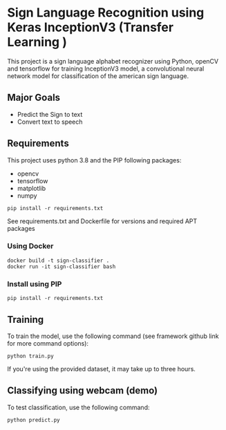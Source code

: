 # Sign Language Recognition using Keras InceptionV3 (Transfer Learning ) 

This project is a sign language alphabet recognizer using Python, openCV and tensorflow for training InceptionV3 model, a convolutional neural network model for classification of the american sign language.

## Major Goals
- Predict the Sign to text
- Convert text to speech


## Requirements

This project uses python 3.8 and the PIP following packages:
* opencv
* tensorflow
* matplotlib
* numpy

```
pip install -r requirements.txt
```

See requirements.txt and Dockerfile for versions and required APT packages

### Using Docker
```
docker build -t sign-classifier .
docker run -it sign-classifier bash
```
### Install using PIP
```
pip install -r requirements.txt
```
## Training

To train the model, use the following command (see framework github link for more command options):
```
python train.py
```
If you're using the provided dataset, it may take up to three hours.
  
## Classifying using webcam (demo)
  
To test classification, use the following command:
```
python predict.py
```


